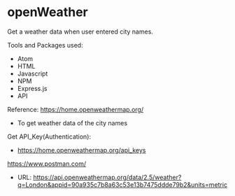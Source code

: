 # openWeather
Get a weather data when user entered city names.

Tools and Packages used:
- Atom
- HTML
- Javascript
- NPM
- Express.js
- API

Reference:
https://home.openweathermap.org/
- To get weather data of the city names

Get API_Key(Authentication):
- https://home.openweathermap.org/api_keys

https://www.postman.com/
- URL: https://api.openweathermap.org/data/2.5/weather?q=London&appid=90a935c7b8a63c53e13b7475ddde79b2&units=metric
